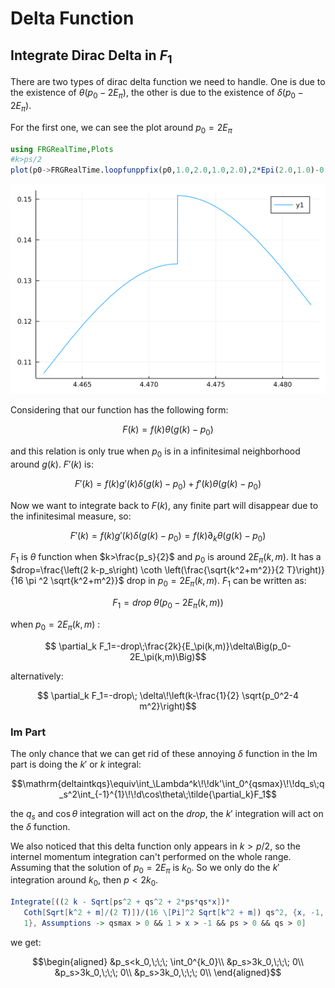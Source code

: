 # Delta Function

## Integrate Dirac Delta in $F_1$


There are two types of dirac delta function we need to handle. One is due to the existence of
$\theta\left(p_0-2E_\pi\right)$, the other is due to the existence of $\delta\left(p_0-2E_\pi\right)$.

For the first one, we can see the plot around $p_0=2E_\pi$
```julia
using FRGRealTime,Plots
#k>ps/2
plot(p0->FRGRealTime.loopfunppfix(p0,1.0,2.0,1.0,2.0),2*Epi(2.0,1.0)-0.01,2*Epi(2.0,1.0)+0.01)
```

![](figures/NumericalTricks_1_1.png)



Considering that our function has the following form:

```math
    F(k)=f(k)\theta\Big(g(k)-p_0\Big)
```
and this relation is only true when $p_0$ is in a infinitesimal neighborhood around $g(k)$.
$F'(k)$ is:

```math
    F'(k)=f(k) g'(k) \delta \Big(g(k)-p_0\Big)+f'(k) \theta \Big(g(k)-p_0\Big)
```

Now we want to integrate back to $F(k)$, any finite part will disappear due to the infinitesimal measure, so:

```math
    F'(k)=f(k) g'(k) \delta \Big(g(k)-p_0\Big)=f(k)\partial_k \theta\Big(g(k)-p_0\Big)
```


 $F_1$ is $\theta$ function when $k>\frac{p_s}{2}$ and $p_0$
is around $2E_\pi(k,m)$. It has a $drop=\frac{\left(2 k-p_s\right) \coth \left(\frac{\sqrt{k^2+m^2}}{2 T}\right)}{16
\pi ^2 \sqrt{k^2+m^2}}$ drop in $p_0=2E_\pi(k,m)$. $F_1$ can be written as:

```math
    F_1=drop\;\theta\Big(p_0-2E_\pi(k,m)\Big)
```
when $p_0=2E_\pi(k,m)$ :

```math
    \partial_k F_1=-drop\;\frac{2k}{E_\pi(k,m)}\delta\Big(p_0-2E_\pi(k,m)\Big)
```
alternatively:

```math
    \partial_k F_1=-drop\; \delta\!\left(k-\frac{1}{2} \sqrt{p_0^2-4 m^2}\right)
```

### Im Part

The only chance that we can get rid of these annoying $\delta$ function in the Im part is
doing the $k'$ or $k$ integral:

```math
\mathrm{deltaintkqs}\equiv\int_\Lambda^k\!\!dk'\int_0^{qsmax}\!\!dq_s\;q_s^2\int_{-1}^{1}\!\!d\cos\theta\;\tilde{\partial_k}F_1
```

the $q_s$ and $\cos\theta$ integration will act on the $drop$, the $k'$ integration will act on the $\delta$ function.

We also noticed that this delta function only appears in $k>p/2$, so the internel momentum integration can't performed on the whole range.
Assuming that the solution of  $p_0=2E_\pi$  is $k_0$. So we only do the $k'$ integration around $k_0$, then $p<2k_0$.

```mathematica
Integrate[((2 k - Sqrt[ps^2 + qs^2 + 2*ps*qs*x])*
   Coth[Sqrt[k^2 + m]/(2 T)])/(16 \[Pi]^2 Sqrt[k^2 + m]) qs^2, {x, -1,
   1}, Assumptions -> qsmax > 0 && 1 > x > -1 && ps > 0 && qs > 0]
```

we get:
```math
\begin{aligned}
&p_s<k_0,\;\;\; \int_0^{k_0}\\
&p_s>3k_0,\;\;\; 0\\
&p_s>3k_0,\;\;\; 0\\
&p_s>3k_0,\;\;\; 0\\

\end{aligned}
```
